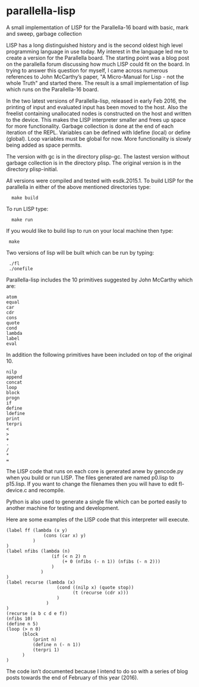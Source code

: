 # parallella-lisp
A small implementation of LISP for the Parallella-16 board with basic, mark and sweep, garbage collection

LISP has a long distinguished history and is the second oldest high level programming language in use today. My interest in the language led me to create a version for the Parallella board. The starting point was a blog post on the parallella forum discussing how much LISP could fit on the board. In trying to answer this question for myself, I came across numerous references to John McCarthy’s paper, "A Micro-Manual for Lisp - not the whole Truth" and started there. The result is a small implementation of lisp which runs on the Parallella-16 board.

In the two latest versions of Parallella-lisp, released in early Feb 2016, the printing of input and evaluated input has been moved to the host. Also the freelist containing unallocated nodes is constructed on the host and written to the device. This makes the LISP interpreter smaller and frees up space for more functionality. Garbage collection is done at the end of each iteration of the REPL. Variables can be defined with ldefine (local) or define (global). Loop variables must be global for now. More functionality is slowly being added as space permits.

The version with gc is in the directory plisp-gc. The lastest version without garbage collection is in the directory plisp. The original version is in the directory plisp-initial.

All versions were compiled and tested with esdk.2015.1. To build LISP for the parallella in either of the above mentioned directories type:

      make build

To run LISP type:

      make run

If you would like to build lisp to run on your local machine then type:

     make

Two versions of lisp will be built which can be run by typing:

     ./fl
     ./onefile

Parallella-lisp includes the 10 primitives suggested by John McCarthy which are:

    atom
    equal
    car
    cdr
    cons
    quote
    cond
    lambda
    label
    eval

In addition the following primitives have been included on top of the original 10.

    nilp
    append
    concat
    loop
    block
    progn
    if
    define
    ldefine
    print
    terpri
    <
    >
    +
    -
    /
    *
    =

The LISP code that runs on each core is generated anew by gencode.py when you build or run LISP. The files generated are named p0.lisp to p15.lisp. If you want to change the filenames then you will have to edit fl-device.c and recompile.

Python is also used to generate a single file which can be ported easily to another machine for testing and development.

Here are some examples of the LISP code that this interpreter will execute.

    (label ff (lambda (x y)
                  (cons (car x) y)
              )
    )
    (label nfibs (lambda (n)
                     (if (< n 2) n
                         (+ 0 (nfibs (- n 1)) (nfibs (- n 2)))
                     )
                 )
    )
    (label recurse (lambda (x)
                       (cond ((nilp x) (quote stop))
                             (t (recurse (cdr x)))
                       )
                   )
    )
    (recurse (a b c d e f))
    (nfibs 10)
    (define n 5)
    (loop (> n 0)
          (block
              (print n)
              (define n (- n 1))
              (terpri 1)
          )
    )

The code isn’t documented because I intend to do so with a series of blog posts towards the end of February of this year (2016).


